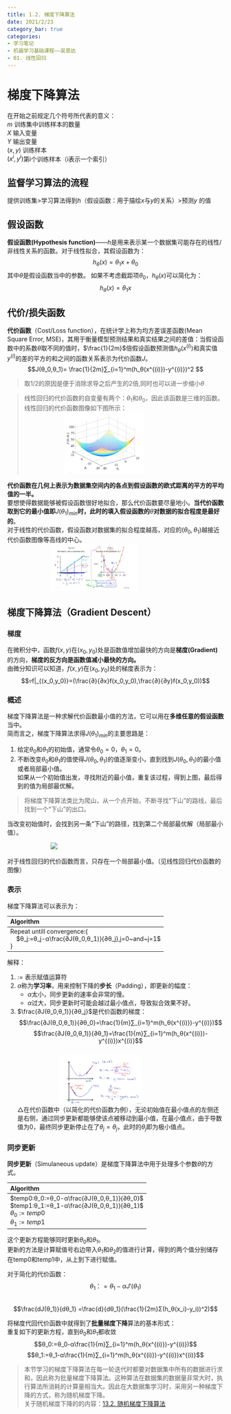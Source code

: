 ```yaml
---
title: 1.2. 梯度下降算法
date: 2021/2/23
category_bar: true
categories: 
- 学习笔记
- 机器学习基础课程——吴恩达
- 01. 线性回归
---
```

<style>
img{
    width: 40%;
    padding-left: 20%;
}
</style>
# 梯度下降算法
在开始之前规定几个符号所代表的意义：  
$m$ 训练集中训练样本的数量  
$X$  输入变量  
$Y$  输出变量  
$(x,y)$ 训练样本  
$(x^i,y^i)$第i个训练样本（i表示一个索引）  
## 监督学习算法的流程
提供训练集>学习算法得到$h$（假设函数：用于描绘$x$与$y$的关系）>预测$y$ 的值  

## 假设函数
**假设函数(Hypothesis function)**——$h$是用来表示某一个数据集可能存在的线性/非线性关系的函数。对于线性拟合，其假设函数为：  
$$h_θ(x)=θ_1x+θ_0$$
其中$θ$是假设函数当中的参数。
如果不考虑截距项$θ_0$，$h_θ(x)$可以简化为：
$$h_θ(x)=θ_1x$$  

## 代价/损失函数  
**代价函数**（Cost/Loss function），在统计学上称为均方差误差函数(Mean Square Error, MSE)，其用于衡量模型预测结果和真实结果之间的差值：当假设函数中的系数$θ$取不同的值时，$\frac{1}{2m}$倍假设函数预测值$h_θ(x^{(i)})$和真实值$y^{(i)}$的差的平方的和之间的函数关系表示为代价函数$J$。
$$J(θ_0,θ_1)= \frac{1}{2m}∑_{i=1}^m(h_θ(x^{(i)})-y^{(i)})^2 $$ 
> 取1/2的原因是便于消除求导之后产生的2倍,同时也可以进一步缩小$θ$  

> 线性回归的代价函数的自变量有两个：$θ_1$和$θ_0$，因此该函数是三维的函数。线性回归的代价函数图像如下图所示：  
 ![](https://raw.githubusercontent.com/l61012345/Pic/master/img/20210131130651.png)  

**代价函数在几何上表示为数据集空间内的各点到假设函数的欧式距离的平方的平均值的一半。**  
要想使得数据能够被假设函数很好地拟合，那么代价函数要尽量地小。**当代价函数取到它的最小值即**$J(θ_1)_{min}$**时，此时的填入假设函数的**$θ$**对数据的拟合程度是最好的**。  
对于线性的代价函数，假设函数对数据集的拟合程度越高，对应的$(θ_0,θ_1)$越接近代价函数图像等高线的中心。  
![](https://raw.githubusercontent.com/l61012345/Pic/master/img/20210131132852.png)   
## 梯度下降算法（Gradient Descent）  
### 梯度
在微积分中，函数$f(x,y)$在$(x_0,y_0)$处是函数值增加最快的方向是**梯度(Gradient)**
的方向，**梯度的反方向是函数值减小最快的方向。**  
由微分知识可以知道，$f(x,y)$在$(x_0,y_0)$处的梯度表示为：  
$$▿f|_{(x_0,y_0)}=(\frac{∂}{∂x}f(x_0,y_0),\frac{∂}{∂y}f(x_0,y_0))$$

### 概述
梯度下降算法是一种求解代价函数最小值的方法，它可以用在**多维任意的假设函数**当中。  
简而言之，梯度下降算法求得$J(θ_1)_{min}$的主要思路是：   
1. 给定$θ_0$和$θ_1$的初始值，通常令$θ_0=0$，$θ_1=0$。
2. 不断改变$θ_0$和$θ_1$的值使得$J(θ_0,θ_1)$的值逐渐变小，直到找到$J(θ_0,θ_1)$的最小值或者局部最小值。  
如果从一个初始值出发，寻找附近的最小值，重复该过程，得到上图，最后得到的值为局部最优解。  
> 将梯度下降算法类比为爬山，从一个点开始，不断寻找“下山”的路线，最后找到一个“下山”的出口。  

当改变初始值时，会找到另一条“下山”的路径，找到第二个局部最优解（局部最小值）。  

<img src = https://cdn.jsdelivr.net/gh/l61012345/Pic/img/20210822101757.png width=80%>  

对于线性回归的代价函数而言，只存在一个局部最小值。（见线性回归代价函数的图像）  
### 表示  
梯度下降算法可以表示为：  

| Algorithm |
|:-|
|Repeat untill convergence:\{<br>&emsp;$θ_j:=θ_j-α\frac{∂J(θ_0,θ_1)}{∂θ_j},j=0~and~j=1$<br>\}|

解释：    
1. $:=$  表示赋值运算符
2. $α$称为**学习率**，用来控制下降的**步长**（Padding），即更新的幅度：  
   - $α$太小，同步更新的速率会非常的慢。     
   - $α$过大，同步更新时可能会越过最小值点，导致拟合效果不好。   
3. $\frac{∂J(θ_0,θ_1)}{∂θ_j}$是代价函数的梯度：
$$\frac{∂J(θ_0,θ_1)}{∂θ_0}=\frac{1}{m}∑_{i=1}^m(h_θ(x^{(i)})-y^{(i)})$$ 
$$\frac{∂J(θ_0,θ_1)}{∂θ_1}=\frac{1}{m}∑_{i=1}^m(h_θ(x^{(i)})-y^{(i)})x^{(i)}$$   
![](https://raw.githubusercontent.com/l61012345/Pic/master/img/20210131135144.png)  
△在代价函数中（以简化的代价函数为例），无论初始值在最小值点的左侧还是右侧，通过同步更新都能够使该点被移动到最小值，在最小值点，由于导数值为0，最终同步更新停止在了$θ_j=θ_j$，此时的$θ_j$即为极小值点。  

### 同步更新  
**同步更新**（Simulaneous update）是梯度下降算法中用于处理多个参数$θ$的方式。  

| Algorithm |
|:-|
|$temp0:θ_0:=θ_0-α\frac{∂J(θ_0,θ_1)}{∂θ_0}$<br>$temp1:θ_1:=θ_1-α\frac{∂J(θ_0,θ_1)}{∂θ_1}$<br>$θ_0:=temp0$<br>$θ_1:=temp1$<br>|

这个更新方程能够同时更新$θ_0$和$θ_1$。  
更新的方法是计算赋值号右边带入$θ_1$和$θ_2$的值进行计算，得到的两个值分别储存在temp0和temp1中，从上到下进行赋值。  

对于简化的代价函数：  
$$θ_1：=θ_1-αJ'(θ_1)$$  
$$\frac{dJ(θ_1)}{dθ_1} =\frac{d}{dθ_1}(\frac{1}{2m}Σ(h_θ(x_i)-y_i))^2)$$   


将梯度代回代价函数中就得到了**批量梯度下降**算法的基本形式：  
重复如下的更新方程，直到$θ_0$和$θ_1$都收敛 
$$θ_0:=θ_0-α\frac{1}{m}∑_{i=1}^m(h_θ(x^{(i)})-y^{(i)})$$
$$θ_1:=θ_1-α\frac{1}{m}∑_{i=1}^m(h_θ(x^{(i)})-y^{(i)})x^{(i)}$$

> 本节学习的梯度下降算法在每一轮迭代时都要对数据集中所有的数据进行求和，因此称为批量梯度下降算法。这种算法在数据集的数据量非常大时，执行算法所消耗的计算量相当大。因此在大数据集学习时，采用另一种梯度下降的方式，称为随机梯度下降。  
> 关于随机梯度下降的的内容：[13.2. 随机梯度下降算法](https://l61012345.top/2021/08/22/%E6%9C%BA%E5%99%A8%E5%AD%A6%E4%B9%A0%E2%80%94%E2%80%94%E5%90%B4%E6%81%A9%E8%BE%BE/13.%20%E5%A4%A7%E8%A7%84%E6%A8%A1%E5%AD%A6%E4%B9%A0/13.2.%20%E9%9A%8F%E6%9C%BA%E6%A2%AF%E5%BA%A6%E4%B8%8B%E9%99%8D%E7%AE%97%E6%B3%95/)